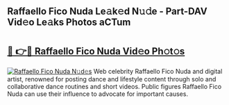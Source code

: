 ## Raffaello Fico Nuda Le𝚊k𝚎d N𝚞𝚍e - Part-DAV Vid𝚎o Le𝚊ks Photos aCTum

# <h2><a href="http://fbf0ccj.evod.top/?m=Raffaello+Fico+Nuda">🔗 👉🔴 Raffaello Fico Nuda Vid𝚎o Ph𝚘t𝚘s</a></h2>

[![Raffaello Fico Nuda N𝚞d𝚎s](https://i.imgur.com/8V9OHl7.gif)](http://fbf0ccj.evod.top/?m=Raffaello+Fico+Nuda)
Web celebrity Raffaello Fico Nuda and digital artist, renowned for posting dance and lifestyle content through solo and collaborative dance routines and short videos. Public figures Raffaello Fico Nuda can use their influence to advocate for important causes. 
